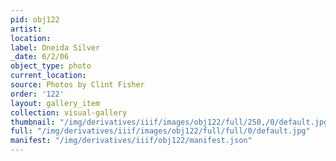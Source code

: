 ```yaml
---
pid: obj122
artist: 
location: 
label: Oneida Silver
_date: 6/2/06
object_type: photo
current_location: 
source: Photos by Clint Fisher
order: '122'
layout: gallery_item
collection: visual-gallery
thumbnail: "/img/derivatives/iiif/images/obj122/full/250,/0/default.jpg"
full: "/img/derivatives/iiif/images/obj122/full/full/0/default.jpg"
manifest: "/img/derivatives/iiif/obj122/manifest.json"
---
```

